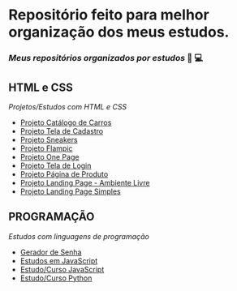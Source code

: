 # Repositório feito para melhor organização dos meus estudos.
### *Meus repositórios organizados por estudos* 📘 💻

## HTML e CSS
*Projetos/Estudos com HTML e CSS*
* [Projeto Catálogo de Carros](https://github.com/lucasrenandns/projeto-catalogo-carros)
* [Projeto Tela de Cadastro](https://github.com/lucasrenandns/tela-de-cadastro)
* [Projeto Sneakers](https://github.com/lucasrenandns/projeto-sneakers)
* [Projeto Flampic](https://github.com/lucasrenandns/flampic)
* [Projeto One Page](https://github.com/lucasrenandns/one-page)
* [Projeto Tela de Login](https://github.com/lucasrenandns/tela-de-login)
* [Projeto Página de Produto](https://github.com/lucasrenandns/pagina-de-produto)
* [Projeto Landing Page - Ambiente Livre](https://github.com/lucasrenandns/landing-page-ambiente-livre)
* [Projeto Landing Page Simples](https://github.com/lucasrenandns/landing-page-simple)

## PROGRAMAÇÃO
*Estudos com linguagens de programação*

* [Gerador de Senha](https://github.com/lucasrenandns/gerador-de-senha)
* [Estudos em JavaScript](https://github.com/lucasrenandns/Estudos-em-JavaScript)
* [Estudo/Curso JavaScript](https://github.com/lucasrenandns/JavaScript)
* [Estudo/Curso Python](https://github.com/lucasrenandns/Python-3)

